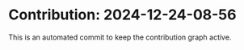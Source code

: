 # Contribution: 2024-12-24-08-56
This is an automated commit to keep the contribution graph active.
